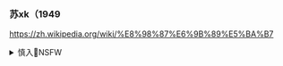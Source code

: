 ### 苏xk（1949
https://zh.wikipedia.org/wiki/%E8%98%87%E6%9B%89%E5%BA%B7

<details><summary>慎入🔞NSFW</summary>

Not Safe For Work
<img src="https://upload.wikimedia.org/wikipedia/commons/thumb/d/d3/Biohazard_Symbol_Specification.png/210px-Biohazard_Symbol_Specification.png">

<details><summary><b>风险自理Use At Your Own Risk🈲</summary>

### 苏xk：坏z度崛起的大景观
https://2newcenturynet.blogspot.com/2020/12/blog-post_767.html

zg为挽救他们的江山，不惜毁掉zhm族的江山

有钱能使鬼推磨，有钱的极q可以用鬼做一切。用钱打造的q力，如鬼附身，邪恶异常，尤其对付以市场为先的欧美，一通百通。但是以为zg一切都是钱，那就大错特错了，三十年zg使的鬼，还是q力。

### 苏xk谈《鬼推磨》：zg靠钱挽回了zq
https://www.rfa.org/mandarin/yataibaodao/zhengzhi/hc-12172020160727.html

以致于文明sh现在不但拿它没有办法，还受到了它的严重威胁。

</details>
</details>
